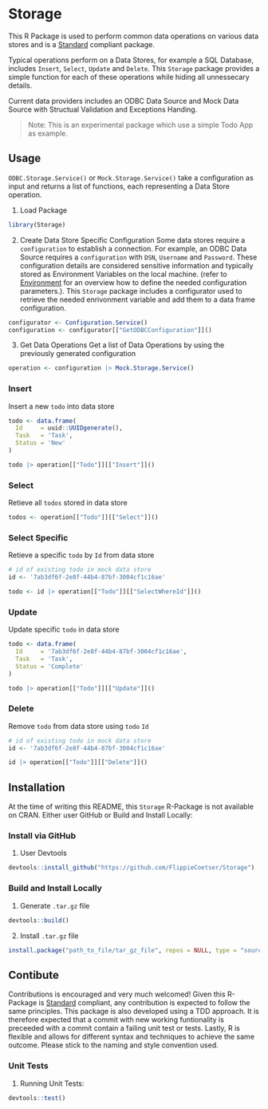 # Storage
This R Package is used to perform common data operations on various data stores and is a [Standard](https://github.com/hassanhabib/The-Standard) compliant package.

Typical operations perform on a Data Stores, for example a SQL Database, includes `Insert`, `Select`, `Update` and `Delete`.
This `Storage` package provides a simple function for each of these operations while hiding all unnessecary details.

Current data providers includes an ODBC Data Source and Mock Data Source with Structual Validation and Exceptions Handing.

> Note: This is an experimental package which use a simple Todo App as example.

## Usage
`ODBC.Storage.Service()` or `Mock.Storage.Service()` take a configuration as input and returns a list of functions, each representing a Data Store operation.

1. Load Package
```r
library(Storage)
```

2. Create Data Store Specific Configuration
Some data stores require a `configuration` to establish a connection. For example, an ODBC Data Source requires a `configuration` with `DSN`, `Username` and `Password`.
These configuration details are considered sensitive information and typically stored as Environment Variables on the local machine. (refer to [Environment](https://github.com/FlippieCoetser/Environment) for an overview how to define the needed configuration parameters.). This `Storage` package includes a configurator used to retrieve the needed enrivonment variable and add them to a data frame configuration. 

```r
configurator <- Configuration.Service()
configuration <- configurator[["GetODBCConfiguration"]]()
```

3. Get Data Operations
Get a list of Data Operations by using the previously generated configuration 

```r
operation <- configuration |> Mock.Storage.Service()
```

### Insert
Insert a new `todo` into data store

```r
todo <- data.frame(
  Id     = uuid::UUIDgenerate(),
  Task   = 'Task',
  Status = 'New'
)

todo |> operation[["Todo"]][["Insert"]]()
```

### Select
Retieve all `todos` stored in data store

```r
todos <- operation[["Todo"]][["Select"]]()
```

### Select Specific
Retieve a specific `todo` by `Id` from data store

```r
# id of existing todo in mock data store
id <- '7ab3df6f-2e8f-44b4-87bf-3004cf1c16ae'

todo <- id |> operation[["Todo"]][["SelectWhereId"]]()
```

### Update
Update specific `todo` in data store

```r
todo <- data.frame(
  Id     = '7ab3df6f-2e8f-44b4-87bf-3004cf1c16ae',
  Task   = 'Task',
  Status = 'Complete'
)

todo |> operation[["Todo"]][["Update"]]()
```
### Delete
Remove `todo` from data store using `todo` `Id`

```r
# id of existing todo in mock data store
id <- '7ab3df6f-2e8f-44b4-87bf-3004cf1c16ae'

id |> operation[["Todo"]][["Delete"]]()
```

## Installation
At the time of writing this README, this `Storage` R-Package is not available on CRAN. Either user GitHub or Build and Install Locally:

### Install via GitHub
1. User Devtools

```r
devtools::install_github("https://github.com/FlippieCoetser/Storage")
```
### Build and Install Locally
1. Generate `.tar.gz` file

```r
devtools::build()
```

2. Install `.tar.gz` file
```r
install.package("path_to_file/tar_gz_file", repos = NULL, type = "source")
```

## Contibute
Contributions is encouraged and very much welcomed! Given this R-Package is [Standard](https://github.com/hassanhabib/The-Standard) compliant, any contribution is expected to follow the same principles. This package is also developed using a TDD approach. It is therefore expected that a commit with new working funtionality is preceeded with a commit contain a failing unit test or tests. Lastly, R is flexible and allows for different syntax and techniques to achieve the same outcome. Please stick to the naming and style convention used.

### Unit Tests
1. Running Unit Tests:
```r
devtools::test()
```
